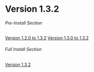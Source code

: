# Version 1.3.2

###### Pre-Install Section
[Version 1.2.0 to 1.3.2](https://autopatchhk.yuanshen.com/client_app/update/hk4e_global/10/1.2.0_1.3.2_diff_sHu9eOFd.zip)
[Version 1.3.0 to 1.3.2](https://autopatchhk.yuanshen.com/client_app/update/hk4e_global/10/1.3.0_1.3.2_diff_ryqTKPYO.zip)

###### Full Install Section
[Version 1.3.2](https://autopatchhk.yuanshen.com/client_app/pc_mihoyo/20210210_b0516858014fc457/GenshinImpact_1.3.2.zip)